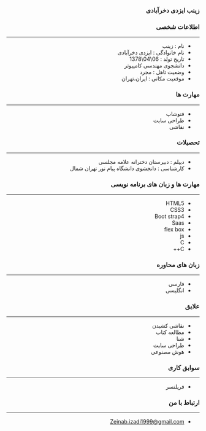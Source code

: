 <style type="text/css">
body{
 direction:rtl;
}
</style>
### زینب ایزدی دخرآبادی

### اطلاعات شخصی

---
+ نام : زینب
+ نام خانوادگی : ایزدی دخرآبادی
+ تاریخ تولد : 06\04\1378
+ دانشجوی مهندسی کامپیوتر 
+ وضعیت تاهل : مجرد
+ موقعیت مکانی : ایران،تهران


### مهارت ها

---
+ فتوشاپ
+ طراحی سایت
+ نقاشی

### تحصیلات

---
+ دیپلم : دبیرستان دخترانه علامه مجلسی
+ کارشناسی : 
دانجشوی دانشگاه پیام نور تهران شمال 


### مهارت ها و زبان های برنامه نویسی 

---
+ HTML5
+ CSS3
+ Boot strap4
+ Saas
+ flex box
+ js
+ C
+ C++

### زبان های محاوره

---
+ فارسی
+ انگلیسی

### علایق

---
+ نقاشی کشیدن 
+ مطالعه کتاب 
+ شنا
+ طراحی سایت
+ هوش مصنوعی

### سوابق کاری

---
+ فریلنسر

### ارتباط با من

---
+ Zeinab.izadi1999@gmail.com

